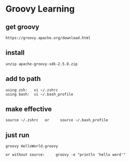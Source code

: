 # Groovy Learning

## get groovy

    https://groovy.apache.org/download.html
    
## install 

    unzip apache-groovy-sdk-2.5.8.zip

## add to path

    using zsh:   vi ~/.zshrc
    using bash:  vi ~/.bash_profile
    
## make effective
    
    source ~/.zshrc   or     source ~/.bash_profile

## just run

    groovy HelloWorld.groovy
    
    or without source:     groovy -e "println 'hello word'"
